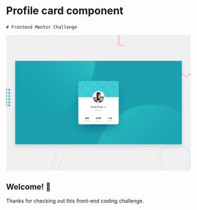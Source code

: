 # Profile card component
```
# Frontend Mentor Challenge
```
![Design preview for the Profile card component coding challenge](./design/desktop-preview.jpg)

## Welcome! 👋

Thanks for checking out this front-end coding challenge.

